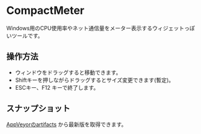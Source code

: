 # CompactMeter

Windows用のCPU使用率やネット通信量をメーター表示するウィジェットっぽいツールです。


## 操作方法

- ウィンドウをドラッグすると移動できます。
- Shiftキーを押しながらドラッグするとサイズ変更できます(暫定)。
- ESCキー、F12 キーで終了します。



## スナップショット

[AppVeyorのartifacts](https://ci.appveyor.com/project/takke/compactmeter/build/artifacts) から最新版を取得できます。
